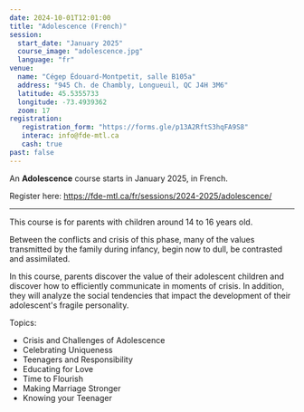 ```yaml
---
date: 2024-10-01T12:01:00
title: "Adolescence (French)"
session:
  start_date: "January 2025"
  course_image: "adolescence.jpg"
  language: "fr"
venue:
  name: "Cégep Édouard-Montpetit, salle B105a"
  address: "945 Ch. de Chambly, Longueuil, QC J4H 3M6"
  latitude: 45.5355733
  longitude: -73.4939362
  zoom: 17  
registration:
   registration_form: "https://forms.gle/p13A2RftS3hqFA9S8"
   interac: info@fde-mtl.ca
   cash: true
past: false
---
```



An **Adolescence** course starts in January 2025, in French.

Register here: https://fde-mtl.ca/fr/sessions/2024-2025/adolescence/

---

This course is for parents with children around 14 to 16 years old.

Between the conflicts and crisis of this phase, many of the values transmitted
by the family during infancy, begin now to dull, be contrasted and assimilated.

In this course, parents discover the value of their adolescent children and
discover how to efficiently communicate in moments of crisis. In addition, they
will analyze the social tendencies that impact the development of their
adolescent's fragile personality.

Topics:

* Crisis and Challenges of Adolescence
* Celebrating Uniqueness
* Teenagers and Responsibility
* Educating for Love
* Time to Flourish
* Making Marriage Stronger
* Knowing your Teenager

<!--more-->

